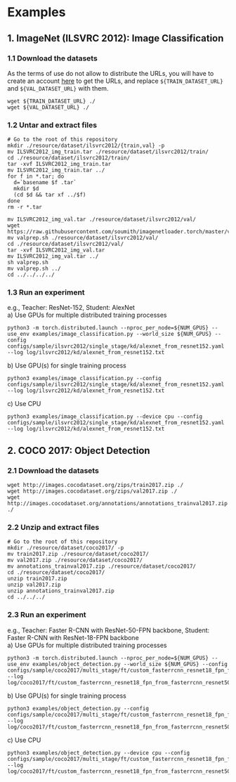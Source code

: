 # Examples
## 1. ImageNet (ILSVRC 2012): Image Classification
### 1.1 Download the datasets
As the terms of use do not allow to distribute the URLs, you will have to create an account [here](http://image-net.org/download) to get the URLs, and replace `${TRAIN_DATASET_URL}` and `${VAL_DATASET_URL}` with them.
```
wget ${TRAIN_DATASET_URL} ./
wget ${VAL_DATASET_URL} ./
```

### 1.2 Untar and extract files
```
# Go to the root of this repository
mkdir ./resource/dataset/ilsvrc2012/{train,val} -p
mv ILSVRC2012_img_train.tar ./resource/dataset/ilsvrc2012/train/
cd ./resource/dataset/ilsvrc2012/train/
tar -xvf ILSVRC2012_img_train.tar
mv ILSVRC2012_img_train.tar ../
for f in *.tar; do
  d=`basename $f .tar`
  mkdir $d
  (cd $d && tar xf ../$f)
done
rm -r *.tar

mv ILSVRC2012_img_val.tar ./resource/dataset/ilsvrc2012/val/
wget https://raw.githubusercontent.com/soumith/imagenetloader.torch/master/valprep.sh
mv valprep.sh ./resource/dataset/ilsvrc2012/val/
cd ./resource/dataset/ilsvrc2012/val/
tar -xvf ILSVRC2012_img_val.tar
mv ILSVRC2012_img_val.tar ../
sh valprep.sh
mv valprep.sh ../
cd ../../../../
```

### 1.3 Run an experiment
e.g., Teacher: ResNet-152, Student: AlexNet  
a) Use GPUs for multiple distributed training processes
```
python3 -m torch.distributed.launch --nproc_per_node=${NUM_GPUS} --use_env examples/image_classification.py --world_size ${NUM_GPUS} --config configs/sample/ilsvrc2012/single_stage/kd/alexnet_from_resnet152.yaml --log log/ilsvrc2012/kd/alexnet_from_resnet152.txt
```
b) Use GPU(s) for single training process
```
python3 examples/image_classification.py --config configs/sample/ilsvrc2012/single_stage/kd/alexnet_from_resnet152.yaml --log log/ilsvrc2012/kd/alexnet_from_resnet152.txt
```  
c) Use CPU
```
python3 examples/image_classification.py --device cpu --config configs/sample/ilsvrc2012/single_stage/kd/alexnet_from_resnet152.yaml --log log/ilsvrc2012/kd/alexnet_from_resnet152.txt
```  


## 2. COCO 2017: Object Detection
### 2.1 Download the datasets
```
wget http://images.cocodataset.org/zips/train2017.zip ./
wget http://images.cocodataset.org/zips/val2017.zip ./
wget http://images.cocodataset.org/annotations/annotations_trainval2017.zip ./
```

### 2.2 Unzip and extract files
```
# Go to the root of this repository
mkdir ./resource/dataset/coco2017/ -p
mv train2017.zip ./resource/dataset/coco2017/
mv val2017.zip ./resource/dataset/coco2017/
mv annotations_trainval2017.zip ./resource/dataset/coco2017/
cd ./resource/dataset/coco2017/
unzip train2017.zip
unzip val2017.zip
unzip annotations_trainval2017.zip
cd ../../../
```

### 2.3 Run an experiment
e.g., Teacher: Faster R-CNN with ResNet-50-FPN backbone, Student: Faster R-CNN with ResNet-18-FPN backbone  
a) Use GPUs for multiple distributed training processes
```
python3 -m torch.distributed.launch --nproc_per_node=${NUM_GPUS} --use_env examples/object_detection.py --world_size ${NUM_GPUS} --config configs/sample/coco2017/multi_stage/ft/custom_fasterrcnn_resnet18_fpn_from_fasterrcnn_resnet50_fpn.yaml --log log/coco2017/ft/custom_fasterrcnn_resnet18_fpn_from_fasterrcnn_resnet50_fpn.txt
```
b) Use GPU(s) for single training process
```
python3 examples/object_detection.py --config configs/sample/coco2017/multi_stage/ft/custom_fasterrcnn_resnet18_fpn_from_fasterrcnn_resnet50_fpn.yaml --log log/coco2017/ft/custom_fasterrcnn_resnet18_fpn_from_fasterrcnn_resnet50_fpn.txt
```  
c) Use CPU
```
python3 examples/object_detection.py --device cpu --config configs/sample/coco2017/multi_stage/ft/custom_fasterrcnn_resnet18_fpn_from_fasterrcnn_resnet50_fpn.yaml --log log/coco2017/ft/custom_fasterrcnn_resnet18_fpn_from_fasterrcnn_resnet50_fpn.txt
```  
